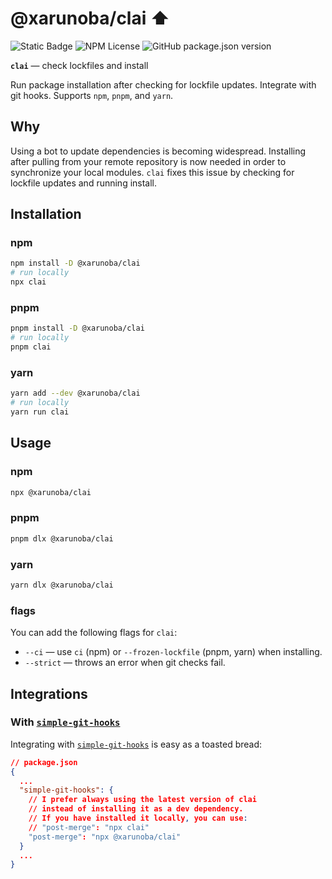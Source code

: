 # @xarunoba/clai ⬆️

![Static Badge](https://img.shields.io/badge/Made_with-%E2%9D%A4%EF%B8%8F-red?style=for-the-badge) ![NPM License](https://img.shields.io/npm/l/%40xarunoba%2Fclai?style=for-the-badge)
![GitHub package.json version](https://img.shields.io/github/package-json/v/xarunoba/clai?style=for-the-badge&logo=npm)

**`clai`** — check lockfiles and install

Run package installation after checking for lockfile updates. Integrate with git hooks. Supports `npm`, `pnpm`, and `yarn`.

## Why

Using a bot to update dependencies is becoming widespread. Installing after pulling from your remote repository is now needed in order to synchronize your local modules. `clai` fixes this issue by checking for lockfile updates and running install.

## Installation

### npm

```bash
npm install -D @xarunoba/clai
# run locally
npx clai
```

### pnpm

```bash
pnpm install -D @xarunoba/clai
# run locally
pnpm clai
```

### yarn

```bash
yarn add --dev @xarunoba/clai
# run locally
yarn run clai
```

## Usage

### npm

```bash
npx @xarunoba/clai
```

### pnpm

```bash
pnpm dlx @xarunoba/clai
```

### yarn

```bash
yarn dlx @xarunoba/clai
```

### flags

You can add the following flags for `clai`:

- `--ci` — use `ci` (npm) or `--frozen-lockfile` (pnpm, yarn) when installing.
- `--strict` — throws an error when git checks fail.

## Integrations

### With [`simple-git-hooks`](https://github.com/toplenboren/simple-git-hooks)

Integrating with [`simple-git-hooks`](https://github.com/toplenboren/simple-git-hooks) is easy as a toasted bread:

```json
// package.json
{
  ...
  "simple-git-hooks": {
    // I prefer always using the latest version of clai
    // instead of installing it as a dev dependency.
    // If you have installed it locally, you can use:
    // "post-merge": "npx clai"
    "post-merge": "npx @xarunoba/clai"
  }
  ...
}
```
